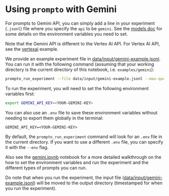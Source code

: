 # Using `prompto` with Gemini

For prompts to Gemini API, you can simply add a line in your experiment (`.jsonl`) file where you specify the `api` to be `gemini`. See the [models doc](./../../docs/gemini.md) for some details on the environment variables you need to set.

Note that the Gemini API is different to the Vertex AI API. For Vertex AI API, see the [vertexai](./../vertexai/README.md) example.

We provide an example experiment file in [data/input/gemini-example.jsonl](./data/input/gemini-example.jsonl). You can run it with the following command (assuming that your working directory is the current directory of this notebook, i.e. `examples/gemini`):
```bash
prompto_run_experiment --file data/input/gemini-example.jsonl --max-queries 30
```

To run the experiment, you will need to set the following environment variables first:
```bash
export GEMINI_API_KEY=<YOUR-GEMINI-KEY>
```

You can also use an `.env` file to save these environment variables without needing to export them globally in the terminal:
```
GEMINI_API_KEY=<YOUR-GEMINI-KEY>
```

By default, the `prompto_run_experiment` command will look for an `.env` file in the current directory. If you want to use a different `.env` file, you can specify it with the `--env` flag.

Also see the [gemini.ipynb](./gemini.ipynb) notebook for a more detailed walkthrough on the how to set the environment variables and run the experiment and the different types of prompts you can run.

Do note that when you run the experiment, the input file ([data/input/gemini-example.jsonl](./data/input/gemini-example.jsonl)) will be moved to the output directory (timestamped for when you run the experiment).
